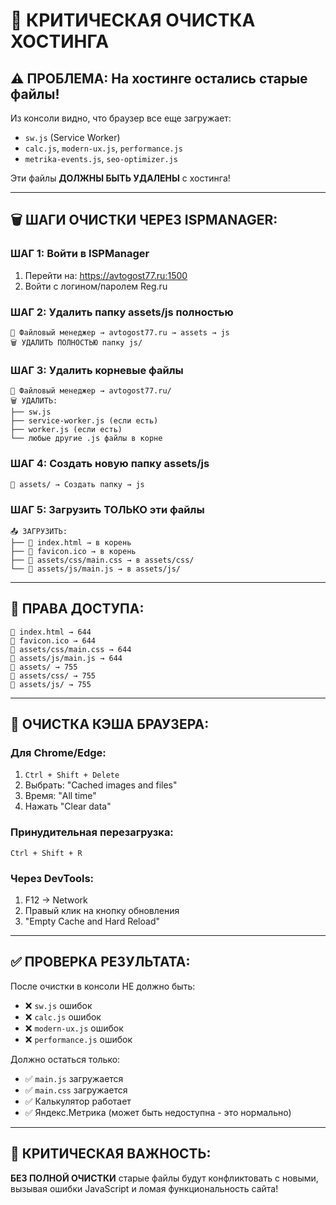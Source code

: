 # 🚨 КРИТИЧЕСКАЯ ОЧИСТКА ХОСТИНГА

## ⚠️ ПРОБЛЕМА: На хостинге остались старые файлы!

Из консоли видно, что браузер все еще загружает:
- `sw.js` (Service Worker)
- `calc.js`, `modern-ux.js`, `performance.js`
- `metrika-events.js`, `seo-optimizer.js`

Эти файлы **ДОЛЖНЫ БЫТЬ УДАЛЕНЫ** с хостинга!

---

## 🗑️ ШАГИ ОЧИСТКИ ЧЕРЕЗ ISPMANAGER:

### **ШАГ 1: Войти в ISPManager**
1. Перейти на: https://avtogost77.ru:1500
2. Войти с логином/паролем Reg.ru

### **ШАГ 2: Удалить папку assets/js полностью**
```
📁 Файловый менеджер → avtogost77.ru → assets → js
🗑️ УДАЛИТЬ ПОЛНОСТЬЮ папку js/
```

### **ШАГ 3: Удалить корневые файлы**
```
📁 Файловый менеджер → avtogost77.ru/
🗑️ УДАЛИТЬ:
├── sw.js
├── service-worker.js (если есть)
├── worker.js (если есть)
└── любые другие .js файлы в корне
```

### **ШАГ 4: Создать новую папку assets/js**
```
📁 assets/ → Создать папку → js
```

### **ШАГ 5: Загрузить ТОЛЬКО эти файлы**
```
📤 ЗАГРУЗИТЬ:
├── 📄 index.html → в корень
├── 📄 favicon.ico → в корень  
├── 📁 assets/css/main.css → в assets/css/
└── 📁 assets/js/main.js → в assets/js/
```

---

## 🔧 ПРАВА ДОСТУПА:

```
📄 index.html → 644
📄 favicon.ico → 644
📄 assets/css/main.css → 644
📄 assets/js/main.js → 644
📁 assets/ → 755
📁 assets/css/ → 755
📁 assets/js/ → 755
```

---

## 🧹 ОЧИСТКА КЭША БРАУЗЕРА:

### **Для Chrome/Edge:**
1. `Ctrl + Shift + Delete`
2. Выбрать: "Cached images and files"
3. Время: "All time" 
4. Нажать "Clear data"

### **Принудительная перезагрузка:**
```
Ctrl + Shift + R
```

### **Через DevTools:**
1. F12 → Network
2. Правый клик на кнопку обновления
3. "Empty Cache and Hard Reload"

---

## ✅ ПРОВЕРКА РЕЗУЛЬТАТА:

После очистки в консоли НЕ должно быть:
- ❌ `sw.js` ошибок
- ❌ `calc.js` ошибок  
- ❌ `modern-ux.js` ошибок
- ❌ `performance.js` ошибок

Должно остаться только:
- ✅ `main.js` загружается
- ✅ `main.css` загружается
- ✅ Калькулятор работает
- ✅ Яндекс.Метрика (может быть недоступна - это нормально)

---

## 🎯 КРИТИЧЕСКАЯ ВАЖНОСТЬ:

**БЕЗ ПОЛНОЙ ОЧИСТКИ** старые файлы будут конфликтовать с новыми, вызывая ошибки JavaScript и ломая функциональность сайта!